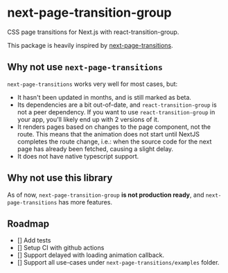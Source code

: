 # next-page-transition-group
CSS page transitions for Next.js with react-transition-group.

This package is heavily inspired by [next-page-transitions](https://github.com/illinois/next-page-transitions/).

## Why not use `next-page-transitions`
`next-page-transitions` works very well for most cases, but:
- It hasn't been updated in months, and is still marked as beta.
- Its dependencies are a bit out-of-date, and `react-transition-group` is not a peer dependency.
If you want to use `react-transition-group` in your app, you'll likely end up with 2 versions of it.
- It renders pages based on changes to the page component, not the route. This means that the
animation does not start until NextJS completes the route change, i.e.: when the source code
for the next page has already been fetched, causing a slight delay.
- It does not have native typescript support.

## Why not use this library
As of now, `next-page-transition-group` **is not production ready**, and
`next-page-transitions` has more features.

## Roadmap
- [] Add tests
- [] Setup CI with github actions
- [] Support delayed with loading animation callback.
- [] Support all use-cases under `next-page-transitions/examples` folder.
